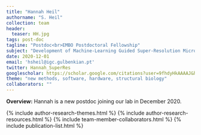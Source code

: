 ```yaml
---
title: "Hannah Heil"
authorname: "S. Heil"
collection: team
header:
  teaser: HH.jpg
tags: post-doc
tagline: "Postdoc<br>EMBO Postdoctoral Fellowship"
subject: "Development of Machine-Learning Guided Super-Resolution Microscopy"
date: 2020-12-01
email: 'hsheil@igc.gulbenkian.pt'
twitter: Hannah_SuperRes
googlescholar: https://scholar.google.com/citations?user=9fhdyHkAAAAJ&hl=en
theme: "new methods, software, hardware, structural biology"
collaborators: ""
---
```

<p align= "justify">
<p> <b>Overview:</b>
Hannah is a new postdoc joining our lab in December 2020.

{% include author-research-themes.html %}
{% include author-research-resources.html %}
{% include team-member-collaborators.html %}
{% include publication-list.html %}
